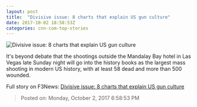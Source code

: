```yaml
---
layout: post
title:  "Divisive issue: 8 charts that explain US gun culture"
date: 2017-10-02 18:58:53Z
categories: cnn-com-top-stories
---
```


![Divisive issue: 8 charts that explain US gun culture](http://i2.cdn.cnn.com/cnnnext/dam/assets/171002154237-44-las-vegas-incident-1002-super-tease.jpg)

It's beyond debate that the shootings outside the Mandalay Bay hotel in Las Vegas late Sunday night will go into the history books as the largest mass shooting in modern US history, with at least 58 dead and more than 500 wounded.


Full story on F3News: [Divisive issue: 8 charts that explain US gun culture](http://www.f3nws.com/n/QXxWhF)

> Posted on: Monday, October 2, 2017 6:58:53 PM
